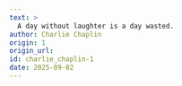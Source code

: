 ```yaml
---
text: >
  A day without laughter is a day wasted.
author: Charlie Chaplin
origin: 1
origin_url:
id: charlie_chaplin-1
date: 2025-09-02 
---
```

